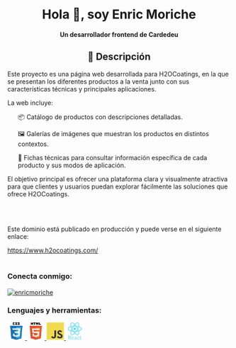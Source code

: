 <h1 align="center">Hola 👋, soy Enric Moriche</h1>
<h4 align="center">Un desarrollador frontend de Cardedeu</h4>

<h2 align="center">🧾 Descripción</h2>
<p>Este proyecto es una página web desarrollada para H2OCoatings, en la que se presentan los diferentes productos a la venta junto con sus características técnicas y principales aplicaciones.</p>
<p>La web incluye:</p>
<ul>📦 Catálogo de productos con descripciones detalladas.</ul>
<ul>🖼️ Galerías de imágenes que muestran los productos en distintos contextos.</ul>
<ul>📑 Fichas técnicas para consultar información específica de cada producto y sus modos de aplicación.</ul>

<p>El objetivo principal es ofrecer una plataforma clara y visualmente atractiva para que clientes y usuarios puedan explorar fácilmente las soluciones que ofrece H2OCoatings.</p>
</br></br>
<p>Este dominio está publicado en producción y puede verse en el siguiente enlace:</p>
<a href="https://www.h2ocoatings.com/">https://www.h2ocoatings.com/</a>
</br></br>
<h3 align="left">Conecta conmigo:</h3>
<p align="left">
<a href="https://linkedin.com/in/enricmoriche" target="blank"><img align="center" src="https://raw.githubusercontent.com/rahuldkjain/github-profile-readme-generator/master/src/images/icons/Social/linked-in-alt.svg" alt="enricmoriche" height="30" width="40" /></a>
</p>

<h3 align="left">Lenguajes y herramientas:</h3>
<p align="left"> <a href="https://www.w3schools.com/css/" target="_blank" rel="noreferrer"> <img src="https://raw.githubusercontent.com/devicons/devicon/master/icons/css3/css3-original-wordmark.svg" alt="css3" width="40" height="40"/> </a> <a href="https://www.w3.org/html/" target="_blank" rel="noreferrer"> <img src="https://raw.githubusercontent.com/devicons/devicon/master/icons/html5/html5-original-wordmark.svg" alt="html5" width="40" height="40"/> </a> <a href="https://developer.mozilla.org/en-US/docs/Web/JavaScript" target="_blank" rel="noreferrer"> <img src="https://raw.githubusercontent.com/devicons/devicon/master/icons/javascript/javascript-original.svg" alt="javascript" width="40" height="40"/> </a> <a href="https://reactjs.org/" target="_blank" rel="noreferrer"> <img src="https://raw.githubusercontent.com/devicons/devicon/master/icons/react/react-original-wordmark.svg" alt="react" width="40" height="40"/> </a> </p>
